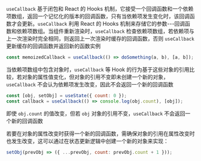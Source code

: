 `useCallback` 基于闭包和 React 的 Hooks 机制，它接受一个回调函数和一个依赖项数组，返回一个记忆化的版本的回调函数，只有当依赖项发生变化时，该回调函数才会更新。`useCallback` 利用 React 的 Hooks 机制来存储它的参数---回调函数和依赖项数组。当组件重新渲染时，`useCallback` 检查依赖项数组，若依赖项与上一次渲染时完全相同，则返回上一次渲染时缓存的回调函数，否则 `useCallback` 更新缓存的回调函数并返回新的函数实例

```JavaScript
const memoizedCallback = useCallback(() => doSomething(a, b), [a, b]);
```

当依赖项数组中包含对象时，`useCallback` 等 Hook 的行为基于这些对象的引用比较，若对象的属性值变化，但对象的引用不变即未创建一个新的对象，`useCallback` 不会认为依赖项发生改变，因此不会返回一个新的回调函数

```jsx
const [obj, setObj] = useState({ count: 0 });
const callback = useCallback(() => console.log(obj.count), [obj]); 
```

即使 `obj.count` 的值改变，但若 `obj` 对象的引用不变，`useCallback` 不会返回一个新的回调函数

若要在对象的属性改变时获得一个新的回调函数，需确保对象的引用在属性改变时也发生改变，这可以通过在状态更新逻辑中创建一个新的对象来实现：

```jsx
setObj(prevObj => ({ ...prevObj, count: prevObj.count + 1 }));
```

